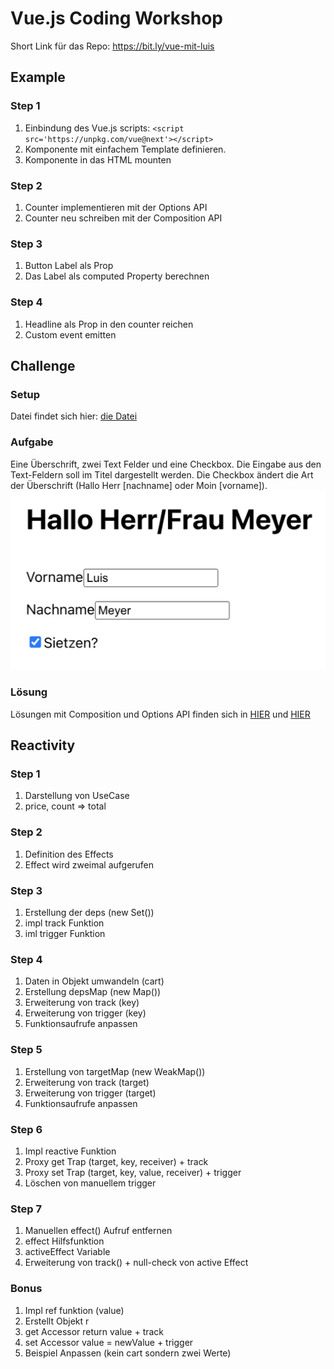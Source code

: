 # Vue.js Coding Workshop

Short Link für das Repo: https://bit.ly/vue-mit-luis

## Example

### Step 1

1. Einbindung des Vue.js scripts: `<script src='https://unpkg.com/vue@next'></script>`
2. Komponente mit einfachem Template definieren.
3. Komponente in das HTML mounten

### Step 2

1. Counter implementieren mit der Options API
2. Counter neu schreiben mit der Composition API

### Step 3

1. Button Label als Prop
2. Das Label als computed Property berechnen

### Step 4

1. Headline als Prop in den counter reichen
2. Custom event emitten

## Challenge

### Setup

Datei findet sich hier: [die Datei](./challenge/setup.html)

### Aufgabe

Eine Überschrift, zwei Text Felder und eine Checkbox. Die Eingabe aus den Text-Feldern soll im Titel dargestellt werden. Die Checkbox ändert die Art der Überschrift (Hallo Herr [nachname] oder Moin [vorname]).
![challenge image](./challenge.png)

### Lösung

Lösungen mit Composition und Options API finden sich in [HIER](./challenge/composition.html) und [HIER](./challenge/options.html)

## Reactivity

### Step 1

1. Darstellung von UseCase
2. price, count => total

### Step 2

1. Definition des Effects
2. Effect wird zweimal aufgerufen

### Step 3

1. Erstellung der deps (new Set())
2. impl track Funktion
3. iml trigger Funktion

### Step 4

1. Daten in Objekt umwandeln (cart)
2. Erstellung depsMap (new Map())
3. Erweiterung von track (key)
4. Erweiterung von trigger (key)
5. Funktionsaufrufe anpassen

### Step 5

1. Erstellung von targetMap (new WeakMap())
2. Erweiterung von track (target)
3. Erweiterung von trigger (target)
4. Funktionsaufrufe anpassen

### Step 6

1. Impl reactive Funktion
2. Proxy get Trap (target, key, receiver) + track
3. Proxy set Trap (target, key, value, receiver) + trigger
4. Löschen von manuellem trigger

### Step 7

1. Manuellen effect() Aufruf entfernen
2. effect Hilfsfunktion
3. activeEffect Variable
4. Erweiterung von track() + null-check von active Effect

### Bonus

1. Impl ref funktion (value)
2. Erstellt Objekt r
3. get Accessor return value + track
4. set Accessor value = newValue + trigger
5. Beispiel Anpassen (kein cart sondern zwei Werte)
